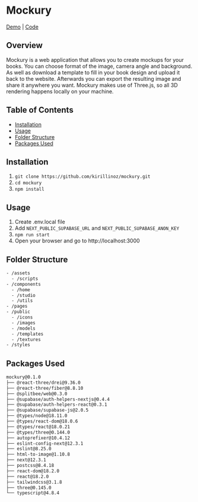 # Mockury
[Demo](https://mockury.vercel.app) | [Code](https://github.com/kirillinoz/mockury)

## Overview
Mockury is a web application that allows you to create mockups for your books. You can choose format of the image, camera angle and background. As well as download a template to fill in your book design and upload it back to the website. Afterwards you can export the resulting image and share it anywhere you want. Mockury makes use of Three.js, so all 3D rendering happens locally on your machine.

## Table of Contents
* [Installation](#installation)
* [Usage](#usage)
* [Folder Structure](#folder-structure)
* [Packages Used](#packages-used)

## Installation
1) `git clone https://github.com/kirillinoz/mockury.git`
2) `cd mockury`
3) `npm install`

## Usage
1) Create .env.local file
2) Add `NEXT_PUBLIC_SUPABASE_URL` and `NEXT_PUBLIC_SUPABASE_ANON_KEY`
3) `npm run start`
4) Open your browser and go to http://localhost:3000

## Folder Structure
```bash
- /assets
  - /scripts
- /components
  - /home
  - /studio
  - /utils
- /pages
- /public
  - /icons
  - /images
  - /models
  - /templates
  - /textures
- /styles
```
## Packages Used
```bash
mockury@0.1.0
├── @react-three/drei@9.36.0
├── @react-three/fiber@8.8.10
├── @splitbee/web@0.3.0
├── @supabase/auth-helpers-nextjs@0.4.4
├── @supabase/auth-helpers-react@0.3.1
├── @supabase/supabase-js@2.0.5
├── @types/node@18.11.0
├── @types/react-dom@18.0.6
├── @types/react@18.0.21
├── @types/three@0.144.0
├── autoprefixer@10.4.12
├── eslint-config-next@12.3.1
├── eslint@8.25.0
├── html-to-image@1.10.8
├── next@12.3.1
├── postcss@8.4.18
├── react-dom@18.2.0
├── react@18.2.0
├── tailwindcss@3.1.8
├── three@0.145.0
└── typescript@4.8.4
```
